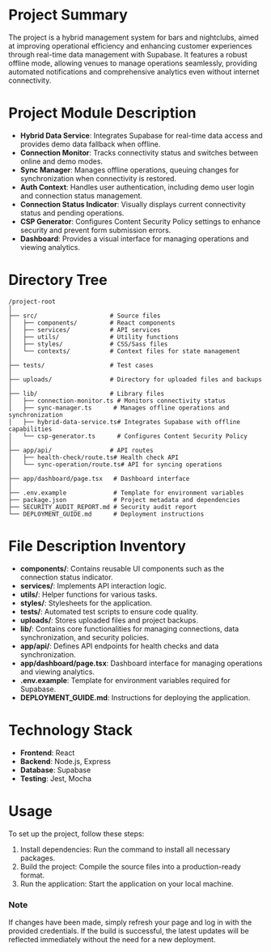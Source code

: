 # Project Summary
The project is a hybrid management system for bars and nightclubs, aimed at improving operational efficiency and enhancing customer experiences through real-time data management with Supabase. It features a robust offline mode, allowing venues to manage operations seamlessly, providing automated notifications and comprehensive analytics even without internet connectivity.

# Project Module Description
- **Hybrid Data Service**: Integrates Supabase for real-time data access and provides demo data fallback when offline.
- **Connection Monitor**: Tracks connectivity status and switches between online and demo modes.
- **Sync Manager**: Manages offline operations, queuing changes for synchronization when connectivity is restored.
- **Auth Context**: Handles user authentication, including demo user login and connection status management.
- **Connection Status Indicator**: Visually displays current connectivity status and pending operations.
- **CSP Generator**: Configures Content Security Policy settings to enhance security and prevent form submission errors.
- **Dashboard**: Provides a visual interface for managing operations and viewing analytics.

# Directory Tree
```
/project-root
│
├── src/                    # Source files
│   ├── components/         # React components
│   ├── services/           # API services
│   ├── utils/              # Utility functions
│   ├── styles/             # CSS/Sass files
│   └── contexts/           # Context files for state management
│
├── tests/                  # Test cases
│
├── uploads/                # Directory for uploaded files and backups
│
├── lib/                    # Library files
│   ├── connection-monitor.ts # Monitors connectivity status
│   ├── sync-manager.ts      # Manages offline operations and synchronization
│   ├── hybrid-data-service.ts# Integrates Supabase with offline capabilities
│   └── csp-generator.ts      # Configures Content Security Policy
│
├── app/api/                # API routes
│   ├── health-check/route.ts# Health check API
│   └── sync-operation/route.ts# API for syncing operations
│
├── app/dashboard/page.tsx   # Dashboard interface
│
├── .env.example             # Template for environment variables
├── package.json             # Project metadata and dependencies
├── SECURITY_AUDIT_REPORT.md # Security audit report
└── DEPLOYMENT_GUIDE.md      # Deployment instructions
```

# File Description Inventory
- **components/**: Contains reusable UI components such as the connection status indicator.
- **services/**: Implements API interaction logic.
- **utils/**: Helper functions for various tasks.
- **styles/**: Stylesheets for the application.
- **tests/**: Automated test scripts to ensure code quality.
- **uploads/**: Stores uploaded files and project backups.
- **lib/**: Contains core functionalities for managing connections, data synchronization, and security policies.
- **app/api/**: Defines API endpoints for health checks and data synchronization.
- **app/dashboard/page.tsx**: Dashboard interface for managing operations and viewing analytics.
- **.env.example**: Template for environment variables required for Supabase.
- **DEPLOYMENT_GUIDE.md**: Instructions for deploying the application.

# Technology Stack
- **Frontend**: React
- **Backend**: Node.js, Express
- **Database**: Supabase
- **Testing**: Jest, Mocha

# Usage
To set up the project, follow these steps:
1. Install dependencies: Run the command to install all necessary packages.
2. Build the project: Compile the source files into a production-ready format.
3. Run the application: Start the application on your local machine.

### Note
If changes have been made, simply refresh your page and log in with the provided credentials. If the build is successful, the latest updates will be reflected immediately without the need for a new deployment.

